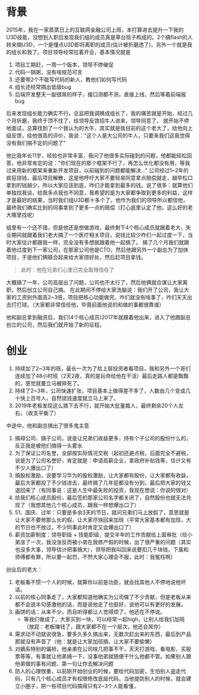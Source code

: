 
# 背景

2015年，我在一家蒸蒸日上的互联网金融公司上班，本打算进去提升一下我的U3D技能，没想到入职后发现我们组的成员真是草台班子构成的。2个搞flash的人转来搞U3D，一个是懂点U3D即将离职的成员(估计被折磨透了)，另外一个就是我的组长和我了。项目领导经常拉着开会，基本情况就是
1. 项目工期赶，一周一个版本，领导不停催促
2. 代码一锅粥，没有啥规范可言
3. 还要带2个不能写代码的新人，教他们如何写代码
4. 组长还经常搞出低级bug
5. 后端开发整天一副很屌的样子，接口测都不测，直接上线，然后等着前端报bug

后来发现组长能力确实不行，总监把我调换成组长了，我的痛苦就是开始，经过几个月折磨，我终于顶不住了，给领导反馈招牛人进来，领导同意了。
就开始不停地面试，总算找到了一个我认为的大牛，其实就是我目前的这个老大了，给他向上级反馈，给他很高的评价，我说："这个人是大公司的牛人，只要来我们这我觉得没有我们搞不定的问题了"

他比我年长11岁，经验也非常丰富，我问了他很多实际碰到的问题，他都能轻松回答，他非常肯定的说："你们现在的那个框架不行了，再怎么优化都没有用，等我过来用新的框架来重新开发项目，以前碰到的问题都能解决..."
公司经过1~2年的疯狂烧钱，最后项目解散，这是他呼吁大家不要轻易同意拿点赔偿就走，越早松口拿到的钱越少，所以大家应该到底，咋们才能拿到最多的钱。说了很多：就算他们单独找我谈，给我多点我也不同意，我希望的是为大家都争取到更多的利益，这样才是最好的结果，当时我们组U3D都十多个了，他作为我们的领导所以都信他，最终我们确实比别的同事拿到了更多一点的赔偿（打心底里认定了他，这么好的老大哪里找呢）

组里有一个还不错，但是他还是想做游戏，最终剩下4个核心成员就跟着老大，失业期间就跟着我们老大搞了一个医疗相关项目，说钱比较少咋们一起过度一下，当时大家估计都跟我一样，完全没有多想就跟着他一起搞了。
搞了几个月我们就跟着他过度到下一家公司，在那家公司他是CTO，然后他跟另外一个副总为了加快项目，于是他们俩联合起来给大家捞好处，然后赶项目拿钱。
> 此时：他在兄弟们心里已完全取得信任了

大概搞了一年，公司高层出了问题，公司也不太行了，然后他俩就合谋让大家离职，然后创立公司自己搞。
在此期间不停给大家洗脑说：我们开了公司，我让大家的工资别外面高2~3倍，项目把核心功能做完，咋们就没有啥事了，咋们天天出去打打球。（大家都非常信任他，毕竟前面他说的和做的事都很靠谱）

他和副总拿到融资后，我们(4个核心成员)2017年就跟着他出来，进入了他跟副总创立的公司，然后我们就开始了新的征程。

# 创业
1. 持续加了2~3年的班，最长一次为了给上层投资者看项目，我和另外一个哥们连续加了48小时班（2天2夜，真的是玩命给他在干活）最后走路人都是飘飘的，感觉就要立马被猝死了。
2. 持续了2~3年，公司快速扩张，项目基本上做得差不多了，人数由几个变成几十快上百号人，自然烧钱速度就立马上来了。
3. 2019年老板发现这么搞下去不行，就开始大批量裁人，最终剩余20个人左右。（收支平衡了）

中途中，他和副总搞出了很多鬼主意
1. 搞母公司、搞子公司，说是让兄弟们收益更多，持有个子公司的股份什么的，反正我是被他们搞得一头雾水
2. 为了保证公司名誉，全部按实际情况交税（起初还避点税，后面完全不避税，说是为了公司名誉好，肯定就是：申请高薪企业，拿政府补贴钱等，估计又有不少人爆出口了）
3. 搞股权激励，说要学习华为的股权激励，让大家都有股份，让大家都有收益，最后大家都投了不少钱进去，最终搞了几年屁都没有分到，最后把大家的钱又退回来了（有同事说：这是人生中最失败的投资，我现在想说：你说的很对）
4. 给我们核心成员股份，最后签的那家公司名字都关闭了，自然股份也就无法兑现了（我想其他几个核心成员，跟我一样想爆出口了）
5. 51、国庆、过年：只要是多余3天的节日，就问兄弟们马上放假了，意思就是让大家不要修那么长的假，让大家尽快回来加班（平常大家基本都有加班，大的节日也不放过，不少同事此时肯定又会爆出口了）
6. 薪资加薪制度：领导职级 + 技能职级，提交半年的工作贡献给上面审批（给小弟涨了一次，我没涨反而被小弟在我修产假的时候，出了很严重的问题（其实也没多大事，领导估计把事搞大），领导把我叫回来说要扣几千块钱，下属和师傅都有罪，所以要一起罚，不然大家心理会不服，此时：我冤枉啊）

创业后的老大：
1. 老板看不惯一个人的时候，就算你以前是功臣，就会找其他人不停地说他坏话。
2. 以前的核心同事走了，大家都知道他确实为公司做了不少贡献，但是老板从来都不会说半句感激他的话，而是说他走了也挺好，说他可以有更好的发展。
3. 画饼的话：从来不少，而且听得都让人觉得烦了，他还在不停说。
	- 等我们做成了，大家买到一块，可以经常一起high，让别人给我们加班（放屁：老板赚钱了，跟大家都不在一个层次，他还会屌你）
4. 需求动不动就说很急，要多久多久搞出来，无数次赶出来的东西，最后到产品那就没有声音了（他：就是让大家加班搞，让大家不要偷懒）
5. 对嫡系特别的偏袒，他亲弟在公司啥几把事不干，天天打游戏、看电影、买股票等等，有事就让他弟搞一下，没事他弟就随便干什么他都不管。如果别人跟他弟做的事有问题，第一句让你去解决问题
6. 防人的心理很重，以前刚开始创业的时候，要给代码加密，生怕别人盗走代码，只有几个核心成员才有权限修改底层代码，当他提防别人的时候，就会建立小圈子，把一些项目代码搞得只有2~3个人能看懂，
	